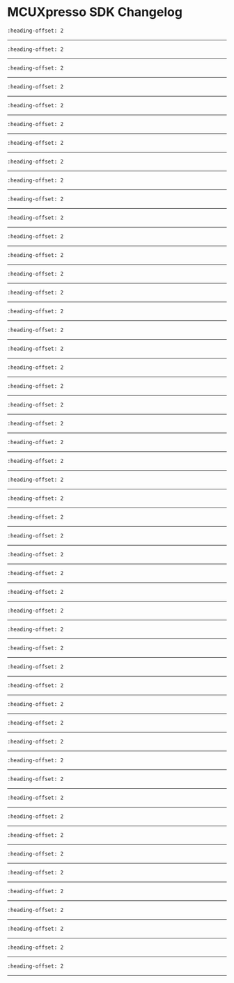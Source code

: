 # MCUXpresso SDK Changelog

```{include} /examples/_boards/kw45b41zloc/ChangeLog_board.md
:heading-offset: 2
```
---
```{include} /drivers/cache/lpcac/doxygen/ChangeLog_cache.md
:heading-offset: 2
```
---
```{include} /drivers/ccm32k/doxygen/ChangeLog_ccm32k.md
:heading-offset: 2
```
---
```{include} /devices/Wireless/KW/KW45B41Z83/drivers/doxygen/ChangeLog_clock.md
:heading-offset: 2
```
---
```{include} /drivers/cmc/doxygen/ChangeLog_cmc.md
:heading-offset: 2
```
---
```{include} /drivers/common/doxygen/ChangeLog_common.md
:heading-offset: 2
```
---
```{include} /drivers/crc/doxygen/ChangeLog_crc.md
:heading-offset: 2
```
---
```{include} /drivers/dma3/doxygen/ChangeLog_edma.md
:heading-offset: 2
```
---
```{include} /drivers/elemu/doxygen/ChangeLog_elemu.md
:heading-offset: 2
```
---
```{include} /drivers/ewm/doxygen/ChangeLog_ewm.md
:heading-offset: 2
```
---
```{include} /drivers/flash_k4/doxygen/ChangeLog_flash.md
:heading-offset: 2
```
---
```{include} /drivers/flexcan/doxygen/ChangeLog_flexcan.md
:heading-offset: 2
```
---
```{include} /drivers/flexcan/doxygen/ChangeLog_flexcan_edma.md
:heading-offset: 2
```
---
```{include} /drivers/flexio/doxygen/ChangeLog_flexio.md
:heading-offset: 2
```
---
```{include} /drivers/flexio/i2c/doxygen/ChangeLog_flexio_i2c_master.md
:heading-offset: 2
```
---
```{include} /drivers/flexio/i2s/doxygen/ChangeLog_flexio_i2s.md
:heading-offset: 2
```
---
```{include} /drivers/flexio/spi/doxygen/ChangeLog_flexio_spi.md
:heading-offset: 2
```
---
```{include} /drivers/flexio/uart/doxygen/ChangeLog_flexio_uart.md
:heading-offset: 2
```
---
```{include} /drivers/flexio/uart/doxygen/ChangeLog_flexio_uart_edma.md
:heading-offset: 2
```
---
```{include} /drivers/gpio/doxygen/ChangeLog_gpio.md
:heading-offset: 2
```
---
```{include} /drivers/i3c/doxygen/ChangeLog_i3c.md
:heading-offset: 2
```
---
```{include} /drivers/imu/doxygen/ChangeLog_imu.md
:heading-offset: 2
```
---
```{include} /drivers/lin/doxygen/ChangeLog_lin.md
:heading-offset: 2
```
---
```{include} /drivers/lpadc/doxygen/ChangeLog_lpadc.md
:heading-offset: 2
```
---
```{include} /drivers/lpcmp/doxygen/ChangeLog_lpcmp.md
:heading-offset: 2
```
---
```{include} /drivers/lpi2c/doxygen/ChangeLog_lpi2c.md
:heading-offset: 2
```
---
```{include} /drivers/lpi2c/doxygen/ChangeLog_lpi2c_edma.md
:heading-offset: 2
```
---
```{include} /drivers/lpit/doxygen/ChangeLog_lpit.md
:heading-offset: 2
```
---
```{include} /drivers/lpspi/doxygen/ChangeLog_lpspi.md
:heading-offset: 2
```
---
```{include} /drivers/lpspi/doxygen/ChangeLog_lpspi_edma.md
:heading-offset: 2
```
---
```{include} /drivers/lptmr/doxygen/ChangeLog_lptmr.md
:heading-offset: 2
```
---
```{include} /drivers/lpuart/doxygen/ChangeLog_lpuart.md
:heading-offset: 2
```
---
```{include} /drivers/lpuart/doxygen/ChangeLog_lpuart_edma.md
:heading-offset: 2
```
---
```{include} /drivers/ltc/doxygen/ChangeLog_ltc.md
:heading-offset: 2
```
---
```{include} /drivers/mcm/doxygen/ChangeLog_mcm.md
:heading-offset: 2
```
---
```{include} /drivers/mscm/doxygen/ChangeLog_mscm.md
:heading-offset: 2
```
---
```{include} /drivers/port/doxygen/ChangeLog_port.md
:heading-offset: 2
```
---
```{include} /drivers/rtc/doxygen/ChangeLog_rtc.md
:heading-offset: 2
```
---
```{include} /drivers/sema42/doxygen/ChangeLog_sema42.md
:heading-offset: 2
```
---
```{include} /drivers/sfa/doxygen/ChangeLog_sfa.md
:heading-offset: 2
```
---
```{include} /drivers/smscm/doxygen/ChangeLog_smscm.md
:heading-offset: 2
```
---
```{include} /drivers/spc/doxygen/ChangeLog_spc.md
:heading-offset: 2
```
---
```{include} /drivers/syspm/doxygen/ChangeLog_syspm.md
:heading-offset: 2
```
---
```{include} /drivers/tpm/doxygen/ChangeLog_tpm.md
:heading-offset: 2
```
---
```{include} /drivers/trdc/doxygen/ChangeLog_trdc.md
:heading-offset: 2
```
---
```{include} /drivers/trgmux/doxygen/ChangeLog_trgmux.md
:heading-offset: 2
```
---
```{include} /drivers/tstmr/doxygen/ChangeLog_tstmr.md
:heading-offset: 2
```
---
```{include} /drivers/vbat/doxygen/ChangeLog_vbat.md
:heading-offset: 2
```
---
```{include} /drivers/vref_1/doxygen/ChangeLog_vref.md
:heading-offset: 2
```
---
```{include} /drivers/wdog32/doxygen/ChangeLog_wdog32.md
:heading-offset: 2
```
---
```{include} /drivers/wuu/doxygen/ChangeLog_wuu.md
:heading-offset: 2
```
---
